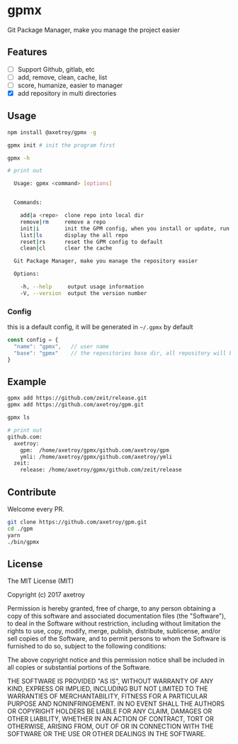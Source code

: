# gpmx

Git Package Manager, make you manage the project easier

## Features

- [ ] Support Github, gitlab, etc
- [ ] add, remove, clean, cache, list
- [ ] score, humanize, easier to manager
- [x] add repository in multi directories

## Usage

```bash
npm install @axetroy/gpmx -g

gpmx init # init the program first

gpmx -h

# print out

  Usage: gpmx <command> [options]


  Commands:

    add|a <repo>  clone repo into local dir
    remove|rm     remove a repo
    init|i        init the GPM config, when you install or update, run this command first
    list|ls       display the all repo
    reset|rs      reset the GPM config to default
    clean|cl      clear the cache

  Git Package Manager, make you manage the repository easier

  Options:

    -h, --help     output usage information
    -V, --version  output the version number

```

### Config

this is a default config, it will be generated in ``~/.gpmx`` by default

```javascript
const config = {
  "name": "gpmx",   // user name
  "base": "gpmx"    // the repositories base dir, all repository will be install in this dir
}
```

## Example

```bash
gpmx add https://github.com/zeit/release.git
gpmx add https://github.com/axetroy/gpm.git

gpmx ls

# print out
github.com: 
  axetroy: 
    gpm:  /home/axetroy/gpmx/github.com/axetroy/gpm
    ymli: /home/axetroy/gpmx/github.com/axetroy/ymli
  zeit: 
    release: /home/axetroy/gpmx/github.com/zeit/release
```

## Contribute

Welcome every PR.

```bash
git clone https://github.com/axetroy/gpm.git
cd ./gpm
yarn
./bin/gpmx
```

## License

The MIT License (MIT)

Copyright (c) 2017 axetroy

Permission is hereby granted, free of charge, to any person obtaining a copy
of this software and associated documentation files (the "Software"), to deal
in the Software without restriction, including without limitation the rights
to use, copy, modify, merge, publish, distribute, sublicense, and/or sell
copies of the Software, and to permit persons to whom the Software is
furnished to do so, subject to the following conditions:

The above copyright notice and this permission notice shall be included in all
copies or substantial portions of the Software.

THE SOFTWARE IS PROVIDED "AS IS", WITHOUT WARRANTY OF ANY KIND, EXPRESS OR
IMPLIED, INCLUDING BUT NOT LIMITED TO THE WARRANTIES OF MERCHANTABILITY,
FITNESS FOR A PARTICULAR PURPOSE AND NONINFRINGEMENT. IN NO EVENT SHALL THE
AUTHORS OR COPYRIGHT HOLDERS BE LIABLE FOR ANY CLAIM, DAMAGES OR OTHER
LIABILITY, WHETHER IN AN ACTION OF CONTRACT, TORT OR OTHERWISE, ARISING FROM,
OUT OF OR IN CONNECTION WITH THE SOFTWARE OR THE USE OR OTHER DEALINGS IN THE
SOFTWARE.
